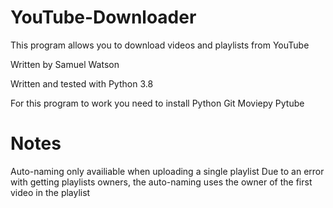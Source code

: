 # YouTube-Downloader
This program allows you to download videos and playlists from YouTube

Written by Samuel Watson

Written and tested with Python 3.8

For this program to work you need to install
Python
Git
Moviepy
Pytube

# Notes
Auto-naming only availiable when uploading a single playlist
Due to an error with getting playlists owners, the auto-naming uses the owner of the first video in the playlist

